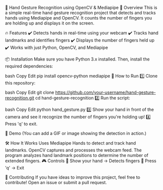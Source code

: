 🤖 Hand Gesture Recognition using OpenCV & Mediapipe
📌 Overview
This is a simple real-time hand gesture recognition project that detects and tracks hands using Mediapipe and OpenCV. It counts the number of fingers you are holding up and displays it on the screen.

🔥 Features
✔️ Detects hands in real-time using your webcam
✔️ Tracks hand landmarks and identifies fingers
✔️ Displays the number of fingers held up
✔️ Works with just Python, OpenCV, and Mediapipe

📦 Installation
Make sure you have Python 3.x installed. Then, install the required dependencies:

bash
Copy
Edit
pip install opencv-python mediapipe
🚀 How to Run
1️⃣ Clone this repository:

bash
Copy
Edit
git clone https://github.com/your-username/hand-gesture-recognition.git
cd hand-gesture-recognition
2️⃣ Run the script:

bash
Copy
Edit
python hand_gesture.py
3️⃣ Show your hand in front of the camera and see it recognize the number of fingers you're holding up!
4️⃣ Press 'q' to exit.

📸 Demo
(You can add a GIF or image showing the detection in action.)

🛠️ How It Works
Uses Mediapipe Hands to detect and track hand landmarks.
OpenCV captures and processes the webcam feed.
The program analyzes hand landmark positions to determine the number of extended fingers.
🎮 Controls
🔹 Show your hand → Detects fingers
🔹 Press 'q' → Exit

🤝 Contributing
If you have ideas to improve this project, feel free to contribute! Open an issue or submit a pull request.

